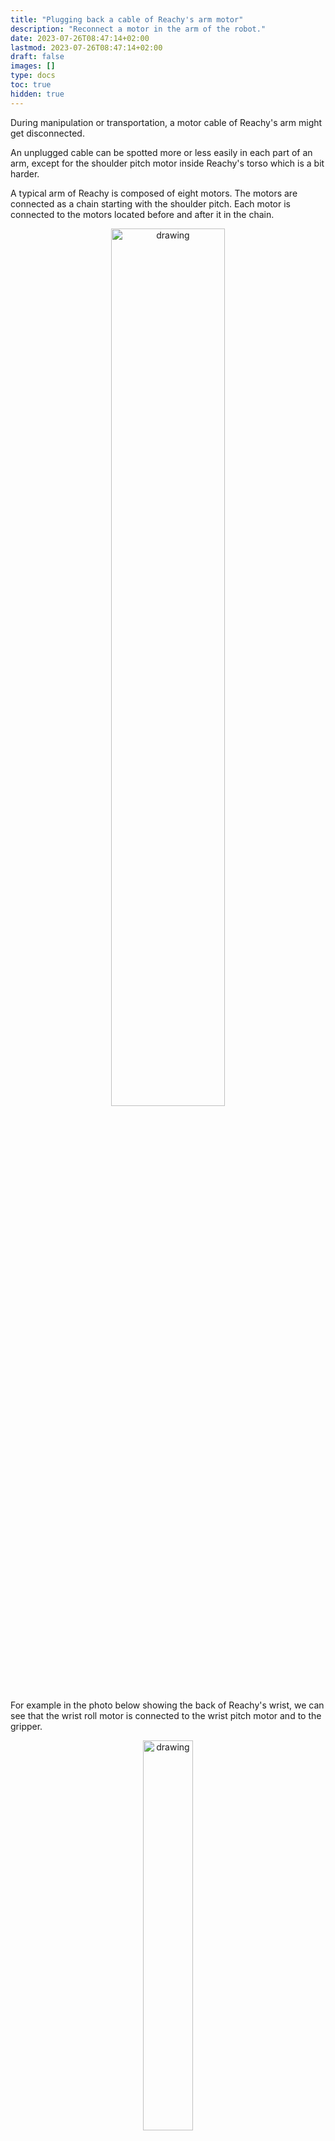 ```yaml
---
title: "Plugging back a cable of Reachy's arm motor"
description: "Reconnect a motor in the arm of the robot."
date: 2023-07-26T08:47:14+02:00
lastmod: 2023-07-26T08:47:14+02:00
draft: false
images: []
type: docs
toc: true
hidden: true
---
```


During manipulation or transportation, a motor cable of Reachy's arm might get disconnected.

An unplugged cable can be spotted more or less easily in each part of an arm, except for the shoulder pitch motor inside Reachy's torso which is a bit harder.

A typical arm of Reachy is composed of eight motors. The motors are connected as a chain starting with the shoulder pitch. Each motor is connected to the motors located before and after it in the chain.

<p align="center">
  <img src="right-arm-scheme.png" alt="drawing" width="60%"/>
</p>

For example in the photo below showing the back of Reachy's wrist, we can see that the wrist roll motor is connected to the wrist pitch motor and to the gripper.

<p align="center">
  <img src="cable_wrist.jpeg" alt="drawing" width="40%"/>
</p>


## How can I know if a cable is disconnected?

If you can't connect to Reachy using its [Python SDK](https://docs.pollen-robotics.com/sdk/getting-started/introduction/) or the [VR Teleoperation app'](https://docs.pollen-robotics.com/vr/introduction/introduction/), there might be an issue of motor connection.

To check which motors are actually detected, use the [discovery tool]({{< ref "help/system/discovery-tool" >}}). It will tell you the motors that the system can see and you would be able to check the missing ones. If one motor is disconnected, the following motors in the arm's chain will not be detected. 

For example, if I disconnect the cable between the elbow pitch and the arm yaw motor, Reachy's software will only detect the shoulder pitch, shoulder roll and arm yaw motors in the arm's motors chain.

Thus with the information of the undetected motors you can check if there is any cable disconnected. Just a partial disconnection might be enough to make the motor undetected. You should start by checking the cables of the first missing motor in the chain and run the detection again.

If the motor detection tells you that it sees no motors, there might be just turned off.

## How can I reconnect a cable?

Once you spotted the disconnected cable, make sure that you **turn off the motors** using the interruptor in Reachy's back before starting the reconnection.

Reconnecting a cable should not require strength. If when manipulating you feel that you would need a lot of strength to make the connection between the cable end and the connector, this could be because the cable end and the connector are not well aligned or because the cable end is in the wrong way.

## The shoulder pitch cable

The most frequent cable, which is also a hard one to reconnect unfortunately, being disconnected is the cable between the shoulder pitch and the shoulder roll on the side of the shoulder pitch.

You can see the cable on this photo of an arm out of its torso.

<p align="center">
  <img src="shoulder_cable.jpeg" alt="drawing" width="50%"/>
</p>

Below is a view of the cable from a complete Reachy whose tee shirt has been put down.

<p align="center">
  <img src="shoulder_cable_full_kit.jpeg" alt="drawing" width="50%"/>
</p>

We believe that having the images of where this cable is located exactly will help in case you would have to reconnect it.